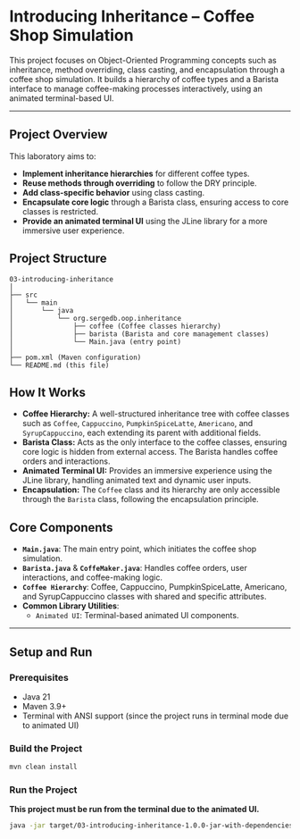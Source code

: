 # **Introducing Inheritance – Coffee Shop Simulation**

This project focuses on Object-Oriented Programming concepts such as inheritance, method overriding, class casting, and
encapsulation through a coffee shop simulation. It builds a hierarchy of coffee types and a Barista interface to manage
coffee-making processes interactively, using an animated terminal-based UI.

---

## **Project Overview**

This laboratory aims to:

- **Implement inheritance hierarchies** for different coffee types.
- **Reuse methods through overriding** to follow the DRY principle.
- **Add class-specific behavior** using class casting.
- **Encapsulate core logic** through a Barista class, ensuring access to core classes is restricted.
- **Provide an animated terminal UI** using the JLine library for a more immersive user experience.

## **Project Structure**

```
03-introducing-inheritance
│
├── src
│   └── main
│       └── java
│           └── org.sergedb.oop.inheritance
│               ├── coffee (Coffee classes hierarchy)
│               ├── barista (Barista and core management classes)
│               └── Main.java (entry point)
│
├── pom.xml (Maven configuration)
└── README.md (this file)
```

## **How It Works**

- **Coffee Hierarchy:** A well-structured inheritance tree with coffee classes such as `Coffee`, `Cappuccino`,
  `PumpkinSpiceLatte`, `Americano`, and `SyrupCappuccino`, each extending its parent with additional fields.
- **Barista Class:** Acts as the only interface to the coffee classes, ensuring core logic is hidden from external
  access. The Barista handles coffee orders and interactions.
- **Animated Terminal UI:** Provides an immersive experience using the JLine library, handling animated text and dynamic
  user inputs.
- **Encapsulation:** The `Coffee` class and its hierarchy are only accessible through the `Barista` class, following the
  encapsulation principle.

## **Core Components**

- **`Main.java`**: The main entry point, which initiates the coffee shop simulation.
- **`Barista.java`** & **`CoffeMaker.java`**: Handles coffee orders, user interactions, and coffee-making logic.
- **`Coffee Hierarchy`**: Coffee, Cappuccino, PumpkinSpiceLatte, Americano, and SyrupCappuccino classes with shared and
  specific attributes.
- **Common Library Utilities**:
    - `Animated UI`: Terminal-based animated UI components.

---

## **Setup and Run**

### **Prerequisites**

- Java 21
- Maven 3.9+
- Terminal with ANSI support (since the project runs in terminal mode due to animated UI)

### **Build the Project**

```bash
mvn clean install
```

### **Run the Project**

**This project must be run from the terminal due to the animated UI.**

```bash
java -jar target/03-introducing-inheritance-1.0.0-jar-with-dependencies.jar
```